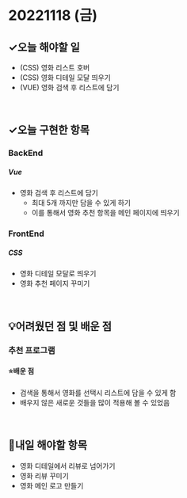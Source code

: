 # 20221118 (금)

## ✓오늘 해야할 일

- (CSS) 영화 리스트 호버
- (CSS) 영화 디테일 모달 띄우기
- (VUE) 영화 검색 후 리스트에 담기

<br>

## ✓오늘 구현한 항목
### BackEnd
##### Vue
- 영화 검색 후 리스트에 담기
  - 최대 5개 까지만 담을 수 있게 하기
  - 이를 통해서 영화 추천 항목을 메인 페이지에 띄우기


### FrontEnd
##### CSS
- 영화 디테일 모달로 띄우기
- 영화 추천 페이지 꾸미기

<br>

## 💡어려웠던 점 및 배운 점

### 추천 프로그램

#### ⭐️배운 점

- 검색을 통해서 영화를 선택시 리스트에 담을 수 있게 함
- 배우지 않은 새로운 것들을 많이 적용해 볼 수 있었음

<br>

## 📆내일 해야할 항목

- 영화 디테일에서 리뷰로 넘어가기
- 영화 리뷰 꾸미기
- 영화 메인 로고 만들기

